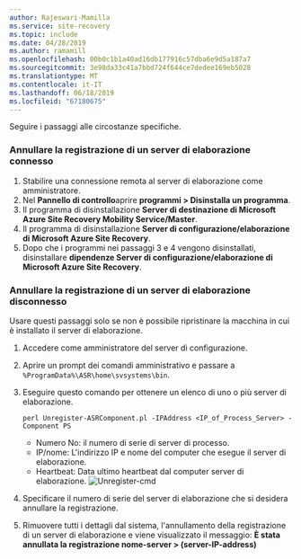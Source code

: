 ```yaml
---
author: Rajeswari-Mamilla
ms.service: site-recovery
ms.topic: include
ms.date: 04/28/2019
ms.author: ramamill
ms.openlocfilehash: 00b0c1b1a40ad16db177916c57dba6e9d5a187a7
ms.sourcegitcommit: 3e98da33c41a7bbd724f644ce7dedee169eb5028
ms.translationtype: MT
ms.contentlocale: it-IT
ms.lasthandoff: 06/18/2019
ms.locfileid: "67180675"
---
```

Seguire i passaggi alle circostanze specifiche.

### <a name="unregister-a-connected-process-server"></a>Annullare la registrazione di un server di elaborazione connesso

1. Stabilire una connessione remota al server di elaborazione come amministratore.
2. Nel **Pannello di controllo**aprire **programmi > Disinstalla un programma**.
3. Il programma di disinstallazione **Server di destinazione di Microsoft Azure Site Recovery Mobility Service/Master**.
4. Il programma di disinstallazione **Server di configurazione/elaborazione di Microsoft Azure Site Recovery**.
5. Dopo che i programmi nei passaggi 3 e 4 vengono disinstallati, disinstallare **dipendenze Server di configurazione/elaborazione di Microsoft Azure Site Recovery**.

### <a name="unregister-a-disconnected-process-server"></a>Annullare la registrazione di un server di elaborazione disconnesso

Usare questi passaggi solo se non è possibile ripristinare la macchina in cui è installato il server di elaborazione.

1. Accedere come amministratore del server di configurazione.
2. Aprire un prompt dei comandi amministrativo e passare a `%ProgramData%\ASR\home\svsystems\bin`.
3. Eseguire questo comando per ottenere un elenco di uno o più server di elaborazione.

    ```
    perl Unregister-ASRComponent.pl -IPAddress <IP_of_Process_Server> -Component PS
    ```
    - Numero No: il numero di serie di server di processo.
    - IP/nome: L'indirizzo IP e nome del computer che esegue il server di elaborazione.
    - Heartbeat: Data ultimo heartbeat dal computer server di elaborazione.
    ![Unregister-cmd](media/site-recovery-vmware-unregister-process-server/Unregister-cmd.PNG)

4. Specificare il numero di serie del server di elaborazione che si desidera annullare la registrazione.
5. Rimuovere tutti i dettagli dal sistema, l'annullamento della registrazione di un server di elaborazione e viene visualizzato il messaggio: **È stata annullata la registrazione nome-server > (server-IP-address)**

